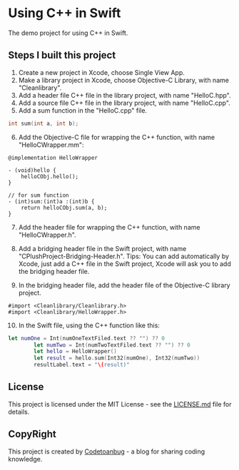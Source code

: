 # Using C++ in Swift
The demo project for using C++ in Swift.
## Steps I built this project
1. Create a new project in Xcode, choose Single View App.
2. Make a library project in Xcode, choose Objective-C Library, with name "Cleanlibrary".
3. Add a header file C++ file in the library project, with name "HelloC.hpp".
4. Add a source file C++ file in the library project, with name "HelloC.cpp".
5. Add a sum function in the "HelloC.cpp" file.
```cpp
int sum(int a, int b);
```
6. Add the Objective-C file for wrapping the C++ function, with name "HelloCWrapper.mm":
```objc
@implementation HelloWrapper

- (void)hello {
    helloCObj.hello();
}

// for sum function
- (int)sum:(int)a :(int)b {
    return helloCObj.sum(a, b);
}
```

7. Add the header file for wrapping the C++ function, with name "HelloCWrapper.h".

8. Add a bridging header file in the Swift project, with name "CPlushProject-Bridging-Header.h".
Tips: You can add automatically by Xcode, just add a C++ file in the Swift project, Xcode will ask you to add the bridging header file.
9. In the bridging header file, add the header file of the Objective-C library project.
```objc
#import <Cleanlibrary/Cleanlibrary.h>
#import <Cleanlibrary/HelloWrapper.h>
```

10. In the Swift file, using the C++ function like this:
```swift
let numOne = Int(numOneTextFiled.text ?? "") ?? 0
        let numTwo = Int(numTwoTextFiled.text ?? "") ?? 0
        let hello = HelloWrapper()
        let result = hello.sum(Int32(numOne), Int32(numTwo))
        resultLabel.text = "\(result)"
```

## License
This project is licensed under the MIT License - see the [LICENSE.md](LICENSE.md) file for details.

## CopyRight
This project is created by [Codetoanbug](https://codetoanbug.com) - a blog for sharing coding knowledge.